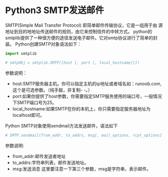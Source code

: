 # Python3 SMTP发送邮件
SMTP(Simple Mail Transfer Protocol) 即简单邮件传输协议，它是一组用于由
源地址到目的地地址传送邮件的规则，由它来控制信件的中转方式。
python的smtplib提供了一种很方便的途径发送电子邮件。它对smtp协议进行了简单的封装。
Python创建SMTP对象语法如下：
```python
import smtplib

# smtpObj = smtplib.SMTP([host [, port [, local_hostname]]])
```
参数说明：
- host:SMTP服务器主机。你可以指定主机的ip地址或者域名如：runoob.com,这个是可选参数。（纯手敲，非复制- -。）
- port:如果你提供了host参数，你需要指定SMTP服务使用的端口号，一般情况下SMTP端口号为25。
- local_hostname:如果SMTP在你的本机上，你只需要指定服务器地址为localhost即可。

Python SMTP对象使用sendmail方法发送邮件，语法如下
```python
# SMTP.sendmail(from_addr, to_addrs, msg[, mail_options, rcpt_options]
```
参数说明:
- from_addr:邮件发送者地址
- to_addrs:字符串列表，邮件发送地址。
- msg:发送消息
这里要注意一下第三个参数，msg是字符串，表示邮件。
  
